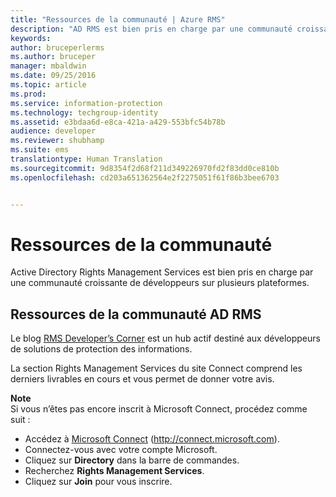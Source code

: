 ```yaml
---
title: "Ressources de la communauté | Azure RMS"
description: "AD RMS est bien pris en charge par une communauté croissante de développeurs sur plusieurs plateformes."
keywords: 
author: bruceperlerms
ms.author: bruceper
manager: mbaldwin
ms.date: 09/25/2016
ms.topic: article
ms.prod: 
ms.service: information-protection
ms.technology: techgroup-identity
ms.assetid: e3bdaa6d-e8ca-421a-a429-553bfc54b78b
audience: developer
ms.reviewer: shubhamp
ms.suite: ems
translationtype: Human Translation
ms.sourcegitcommit: 9d8354f2d68f211d349226970fd2f83dd0ce810b
ms.openlocfilehash: cd203a651362564e2f2275051f61f86b3bee6703


---
```


# <a name="community-resources"></a>Ressources de la communauté

Active Directory Rights Management Services est bien pris en charge par une communauté croissante de développeurs sur plusieurs plateformes.

## <a name="ad-rms-community-resources"></a>Ressources de la communauté AD RMS

Le blog [RMS Developer’s Corner](http://blogs.msdn.com/b/rms/) est un hub actif destiné aux développeurs de solutions de protection des informations.

La section Rights Management Services du site Connect comprend les derniers livrables en cours et vous permet de donner votre avis.

**Note**  
Si vous n’êtes pas encore inscrit à Microsoft Connect, procédez comme suit :

-   Accédez à [Microsoft Connect](http://connect.microsoft.com) (http://connect.microsoft.com).
-   Connectez-vous avec votre compte Microsoft.
-   Cliquez sur **Directory** dans la barre de commandes.
-   Recherchez **Rights Management Services**.
-   Cliquez sur **Join** pour vous inscrire.

 

 

 






<!--HONumber=Nov16_HO2-->


